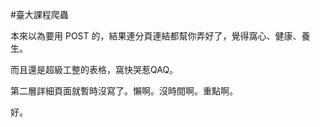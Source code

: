 #臺大課程爬蟲

本來以為要用 POST 的，結果連分頁連結都幫你弄好了，覺得窩心、健康、養生。

而且還是超級工整的表格，窩快哭惹QAQ。

第二層詳細頁面就暫時沒寫了。懶啊。沒時間啊。重點啊。

好。
